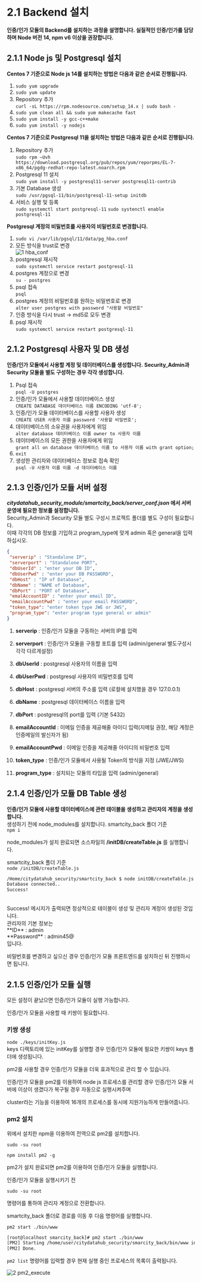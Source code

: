 # 2.1 Backend 설치

**인증/인가 모듈의 Backend를 설치하는 과정을 설명합니다. 실질적인 인증/인가를 담당하며 Node 버전 14, npm v6 이상을 권장합니다.**

## 2.1.1 Node js 및 Postgresql 설치

**Centos 7 기준으로 Node js 14를 설치하는 방법은 다음과 같은 순서로 진행됩니다.**

 1. `sudo yum upgrade`
 2. `sudo yum update`
 3. Repository 추가<br/>
    `curl -sL https://rpm.nodesource.com/setup_14.x | sudo bash -`
 4. `sudo yum clean all && sudo yum makecache fast`
 5. `sudo yum install -y gcc-c++make`
 6. `sudo yum install -y nodejs`


**Centos 7 기준으로 Postgresql 11을 설치하는 방법은 다음과 같은 순서로 진행됩니다.**

 1. Repository 추가<br/>`sudo rpm –Uvh  https://download.postgresql.org/pub/repos/yum/reporpms/EL-7-x86_64/pgdg-redhat-repo-latest.noarch.rpm`
 2.  Postgresql 11 설치<br/>
    `sudo yum install -y postgresql11-server postgresql11-contrib`
 3. 기본 Database 생성<br/>
    `sudo /usr/pgsql-11/bin/postgresql-11-setup initdb`
 4. 서비스 실행 및 등록<br/>
     `sudo systemctl start postgresql-11` 
    `sudo systenctl enable postgresql-11` 

 **Postgresql 계정의 비밀번호를 사용자의 비밀번호로 변경합니다.**

 1. `sudo vi /var/lib/pgsql/11/data/pg_hba.conf`      
 2. 모든 방식을 trust로 변경<br/>
 ![1 hba_conf](https://user-images.githubusercontent.com/42496861/162934027-e8e686e7-2037-44d1-8e95-0213cb14bd52.png)
 3. postgresql 재시작<br/>
      `sudo systemctl service restart postgresql-11`
 4. postgres 계정으로 변경<br/>
      `su - postgres`
 5. psql 접속<br/>
      `psql` 
 6. postgres 계정의 비밀번호를 원하는 비밀번호로 변경<br/>`alter user postgres with password "사용할 비밀번호"`
 7. 인증 방식을 다시 trust -> md5로 모두 변경
 8. psql 재시작<br/>`sudo systemctl service restart postgresql-11`

## 2.1.2 Postgresql 사용자 및 DB 생성
**인증/인가 모듈에서 사용할 계정 및 데이터베이스를 생성합니다.**
**Security_Admin과 Security 모듈을 별도 구성하는 경우 각각 생성합니다.**
 1. Psql 접속<br/>`psql -U postgres`
 2. 인증/인가 모듈에서 사용할 데이터베이스 생성<br/>`CREATE DATABASE 데이터베이스 이름 ENCODING 'utf-8';`
 3. 인증/인가 모듈 데이터베이스를 사용할 사용자 생성<br/>`CREATE USER 사용자 이름 password '사용할 비밀번호';`
 4. 데이터베이스의 소유권을 사용자에게 위임<br/>`alter database 데이터베이스 이름 owner to 사용자 이름`
 5. 데이터베이스의 모든 권한을 사용자에게 위임<br/>`grant all on database 데이터베이스 이름 to 사용자 이름 with grant option;`
 6. `exit`
 7. 생성한 관리자와 데이터베이스 정보로 접속 확인<br/>`psql -U 사용자 이름 이름 -d 데이터베이스 이름`

## 2.1.3 인증/인가 모듈 서버 설정

***citydatahub_security_module/smartcity_back/server_conf.json* 에서 서버 운영에 필요한 정보를 설정합니다.**<br/>
Security_Admin과 Security 모듈 별도 구성시 프로젝트 폴더를 별도 구성이 필요합니다.<br/>
이때 각각의 DB 정보를 기입하고 program_type에 맞게 admin 혹은 general을 입력하십시오.<br/>

~~~json
{
 "serverip" : "Standalone IP",
 "serverport" : "Standalone PORT",
 "dbUserId" : "enter your DB ID",
 "dbUserPwd" : "enter your DB PASSWORD",
 "dbHost" : "IP of Database",
 "dbName" : "NAME of Database",
 "dbPort" : "PORT of Database",
 "emalAccountID" : "enter your email ID",
 "emailAccountPwd" : "enter your email PASSWORD",
 "token_type": "enter token type JWE or JWS",
 "program_type": "enter program type general or admin"
}
~~~
 1. **serverip** : 인증/인가 모듈을 구동하는 서버의 IP를 입력

 2. **serverport** : 인증/인가 모듈을 구동할 포트를 입력 (admin/general 별도구성시 각각 다르게설정)

 3. **dbUserId** : postgresql 사용자의 이름을 입력

 4. **dbUserPwd** : postgresql 사용자의 비밀번호를 입력

 5. **dbHost** : postgresql 서버의 주소를 입력 (로컬에 설치했을 경우 127.0.0.1)

 6. **dbName** : postgresql 데이터베이스 이름을 입력

 7. **dbPort** : postgresql의 port를 입력 (기본 5432)

 8. **emailAccountId** : 이메일 인증을 제공해줄 아이디 입력(지메일 권장, 해당 계정은 인증메일의 발신자가 됨)

 9. **emailAccountPwd** : 이메일 인증을 제공해줄 아이디의 비밀번호 입력

10. **token_type** : 인증/인가 모듈에서 사용될 Token의 방식을 지정 (JWE/JWS)

11. **program_type** : 설치되는 모듈의 타입을 입력 (admin/general)

## 2.1.4 인증/인가 모듈 DB Table 생성

**인증/인가 모듈에 사용할 데이터베이스에 관련 테이블을 생성하고 관리자의 계정을 생성합니다.**<br/>
생성하기 전에 node_modules를 설치합니다.
smartcity_back 폴더 기준<br/>
`npm i`<br/>

node_modules가 설치 완료되면 소스파일의 **/initDB/createTable.js**  를 실행합니다.<br/>


smartcity_back 폴더 기준<br/>
`node /initDB/createTable.js`

~~~bash
/Home/citydatahub_security/smartcity_back $ node initDB/createTable.js
Database connected..
Success!
~~~
<br/>
Success! 메시지가 출력되면 정상적으로 테이블이 생성 및 관리자 계정이 생성된 것입니다.<br/>
관리자의 기본 정보는 <br/>
**ID** : admin<br/>
**Password** : admin45@<br/>
입니다.

비밀번호를 변경하고 싶으신 경우 인증/인가 모듈 프론트엔드를 설치하신 뒤 진행하시면 됩니다.



## 2.1.5 인증/인가 모듈 실행

모든 설정이 끝났으면 인증/인가 모듈이 실행 가능합니다.<br/> 

인증/인가 모듈을 사용할 때 키쌍이 필요합니다.
### 키쌍 생성
`node ./keys/initKey.js` <br/>
keys 디렉토리에 있는 initKey를 실행할 경우 인증/인가 모듈에 필요한 키쌍이 keys 폴더에 생성됩니다.

pm2를 사용할 경우 인증/인가 모듈을 더욱 효과적으로 관리 할 수 있습니다.

인증/인가 모듈을 pm2를 이용하여 node js 프로세스를 관리할 경우 인증/인가 모듈 서버에 이상이 생겼다가 복구될 경우 자동으로 실행시켜주며

cluster라는 기능을 이용하여 16개의 프로세스를 동시에 지원가능하게 만들어줍니다.

### pm2 설치

위에서 설치한 npm을 이용하여 전역으로 pm2를 설치합니다.

`sudo -su root`

`npm install pm2 -g`

pm2가 설치 완료되면 pm2를 이용하여 인증/인가 모듈을 실행합니다.

인증/인가 모듈을 실행시키기 전

`sudo -su root`

명령어를 통하여 관리자 계정으로 전환합니다.

smartcity_back 폴더로 경로를 이동 후 다음 명령어를 실행합니다.

`pm2 start ./bin/www`

```bash
[root@localhost smarcity_back]# pm2 start ./bin/www
[PM2] Starting /home/user/citydatahub_security/smarcity_back/bin/www in fork_mode (1 instance)
[PM2] Done.
```

`pm2 list` 명령어를 입력할 경우 현재 실행 중인 프로세스의 목록이 출력됩니다.



![2 pm2_execute](https://user-images.githubusercontent.com/42496861/162934048-4bf659c9-130d-4026-939f-d3b4ac6118e5.png)

